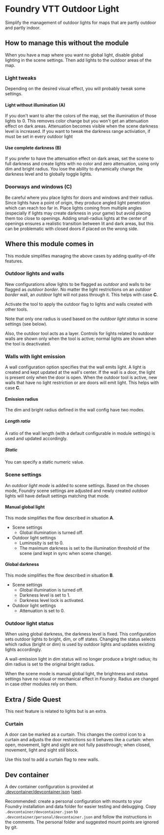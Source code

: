 # Foundry VTT Outdoor Light

Simplify the management of outdoor lights for maps that are partly outdoor and partly indoor.

## How to manage this without the module

When you have a map where you want no global light, disable global lighting in the scene settings. Then add lights to the outdoor areas of the map.

### Light tweaks

Depending on the desired visual effect, you will probably tweak some settings.

#### Light without illumination (A)

If you don't want to alter the colors of the map, set the illumination of those lights to 0. This removes color change but you won't get an attenuation effect on dark areas. Attenuation becomes visible when the scene darkness level is increased. If you want to tweak the darkness range activiation, if must be set in every outdoor light 


#### Use complete darkness (B)

If you prefer to have the attenuation effect on dark areas, set the scene to full darkness and create lights with no color and zero attenuation, using only dim and bright radius. You lose the ability to dynamically change the darkness level and to globally toggle lights.

### Doorways and windows (C)

Be careful where you place lights for doors and windows and their radius. Since lights have a point of origin, they produce angled light penetration which can reach too far in. Place lights coming from multiple angles (especially if lights may create darkness in your game) but avoid placing them too close to openings. Adding small-radius lights at the center of openings ensures a realistic transition between lit and dark areas, but this can be problematic with closed doors if placed on the wrong side.

## Where this module comes in

This module simplifies managing the above cases by adding quality-of-life features.

### Outdoor lights and walls

New configurations allow lights to be flagged as *outdoor* and walls to be flagged as *outdoor border*. No matter the light restrictions on an *outdoor border* wall, an *outdoor* light will not pass through it. This helps with case **C**.

Activate the tool to apply the outdoor flag to lights and walls created with other tools.

Note that only one radius is used based on the *outdoor light status* in scene settings (see below).

Also, the outdoor tool acts as a layer. Controls for lights related to outdoor walls are shown only when the tool is active; normal lights are shown when the tool is deactivated.

### Walls with light emission

A wall configuration option specifies that the wall emits light. A light is created and kept updated at the wall's center. If the wall is a door, the light is present only when the door is open. When the outdoor tool is active, new walls that have no light restriction or are doors will emit light. This helps with case **C**.

#### Emission radius

The dim and bright radius defined in the wall config have two modes.

##### Length ratio

A ratio of the wall length (with a default configurable in module settings) is used and updated accordingly.

##### Static

You can specify a static numeric value.

### Scene settings

An *outdoor light mode* is added to scene settings. Based on the chosen mode, Foundry scene settings are adjusted and newly created *outdoor* lights will have default settings matching that mode.

#### Manual global light

This mode simplifies the flow described in situation **A**.

- Scene settings
  - Global illumination is turned off.
- Outdoor light settings
  - Luminosity is set to 0.
  - The maximum darkness is set to the illumination threshold of the scene (and kept in sync when scene change).

#### Global darkness

This mode simplifies the flow described in situation **B**.

- Scene settings
  - Global illumination is turned off.
  - Darkness level is set to 1.
  - Darkness level lock is activated.
- Outdoor light settings
  - Attenuation is set to 0.

### Outdoor light status

When using global darkness, the darkness level is fixed. This configuration sets outdoor lights to bright, dim, or off states. Changing the status selects which radius (bright or dim) is used by outdoor lights and updates existing lights accordingly.

A wall-emission light in dim status will no longer produce a bright radius; its dim radius is set to the original bright radius.

When the scene mode is manual global light, the brightness and status settings have no visual or mechanical effect in Foundry. Radius are changed in case other modules rely on them.

## Extra / Side Quest

This next feature is related to lights but is an extra.

### Curtain

A door can be marked as a curtain. This changes the control icon to a curtain and adjusts the door restrictions so it behaves like a curtain: when open, movement, light and sight are not fully passthrough; when closed, movement, light and sight still block.

Use this tool to add a curtain flag to new walls.

## Dev container

A dev container configuration is provided at [.devcontainer/devcontainer.json](.devcontainer/devcontainer.json) ([see][5]).

Recommended: create a personal configuration with mounts to your Foundry installation and data folder for easier testing and debugging. Copy `.devcontainer/devcontainer.json` to `.devcontainer/personal/devcontainer.json` and follow the instructions in the comments. The personal folder and suggested mount points are ignored by git.

[5]: https://code.visualstudio.com/docs/devcontainers/containers

